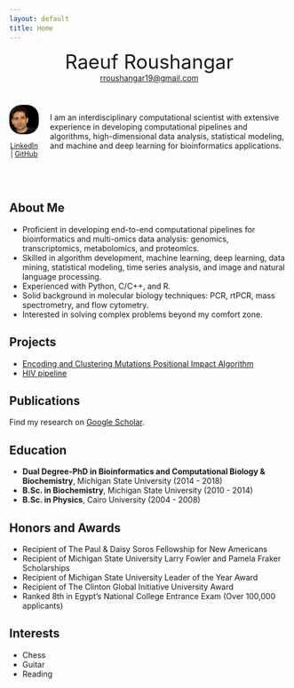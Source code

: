 ```yaml
---
layout: default
title: Home
---
```


<div style="text-align: center; margin-bottom: 40px;">
  <div style="font-size: 2.5em;">Raeuf Roushangar</div>
  <div><a href="mailto:rroushangar19@gmail.com">rroushangar19@gmail.com</a></div>
</div>

<div style="display: flex; align-items: center;">
  <div style="text-align: center; margin-right: 20px;">
    <img src="/assets/images/profile.jpg" alt="Profile Picture" style="width: 200px; border-radius: 40%;" />
    <div style="font-size: 0.9em; margin-top: 10px;">
      <a href="https://www.linkedin.com/in/raeufroushangar" target="_blank">LinkedIn</a> | 
      <a href="https://github.com/raeufroushangar" target="_blank">GitHub</a>
    </div>
  </div>

  <div>
    I am an interdisciplinary computational scientist with extensive experience in developing computational pipelines and algorithms, high-dimensional data analysis, statistical modeling, and machine and deep learning for bioinformatics applications.
  </div>
</div>

<br><br>

## About Me
- Proficient in developing end-to-end computational pipelines for bioinformatics and multi-omics data analysis: genomics, transcriptomics, metabolomics, and proteomics.
- Skilled in algorithm development, machine learning, deep learning, data mining, statistical modeling, time series analysis, and image and natural language processing.
- Experienced with Python, C/C++, and R.
- Solid background in molecular biology techniques: PCR, rtPCR, mass spectrometry, and flow cytometry.
- Interested in solving complex problems beyond my comfort zone.

## Projects
- [Encoding and Clustering Mutations Positional Impact Algorithm](https://github.com/raeufroushangar/ECMPIA)
- [HIV pipeline](https://github.com/raeufroushangar/HIV_pipeline)

## Publications
Find my research on [Google Scholar](https://scholar.google.com/citations?user=NISquAgAAAAJ&hl=en).

## Education
- **Dual Degree-PhD in Bioinformatics and Computational Biology & Biochemistry**, Michigan State University (2014 - 2018)
- **B.Sc. in Biochemistry**, Michigan State University (2010 - 2014)
- **B.Sc. in Physics**, Cairo University (2004 - 2008)

## Honors and Awards
- Recipient of The Paul & Daisy Soros Fellowship for New Americans
- Recipient of Michigan State University Larry Fowler and Pamela Fraker Scholarships
- Recipient of Michigan State University Leader of the Year Award
- Recipient of The Clinton Global Initiative University Award
- Ranked 8th in Egypt’s National College Entrance Exam (Over 100,000 applicants)

## Interests
- Chess
- Guitar
- Reading

